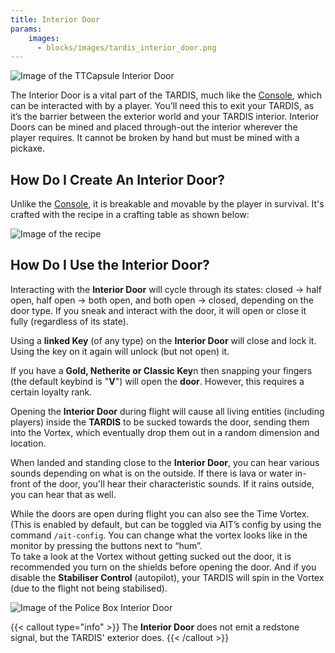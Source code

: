 ```yaml
---
title: Interior Door
params:
    images:
      - blocks/images/tardis_interior_door.png
---
```


![Image of the TTCapsule Interior Door](images/tardis_interior_door.png)

The Interior Door is a vital part of the TARDIS, much like the [Console](./console), which can be interacted with by a player. You’ll need this to exit your TARDIS, as it’s the barrier between the exterior world and your TARDIS interior. Interior Doors can be mined and placed through-out the interior wherever the player requires. It cannot be broken by hand but must be mined with a pickaxe.

## How Do I Create An Interior Door?
Unlike the [Console](./console), it is breakable and movable by the player in survival. It's crafted with the recipe in a crafting table as shown below:

![Image of the recipe](./images/interior_door/recipe.png)

## How Do I Use the Interior Door?
Interacting with the **Interior Door** will cycle through its states: closed -> half open, half open -> both open, and both open -> closed, depending on the door type. If you sneak and interact with the door, it will open or close it fully (regardless of its state).

Using a **linked Key** (of any type) on the **Interior Door** will close and lock it. Using the key on it again will unlock (but not open) it.

If you have a **Gold, Netherite or Classic Key**n then snapping your fingers (the default keybind is "**V**") will open the **door**. However, this requires a certain loyalty rank.

Opening the **Interior Door** during flight will cause all living entities (including players) inside the **TARDIS** to be sucked towards the door, sending them into the Vortex, which eventually drop them out in a random dimension and location.

When landed and standing close to the **Interior Door**, you can hear various sounds depending on what is on the outside. If there is lava or water in-front of the door, you'll hear their characteristic sounds. If it rains outside, you can hear that as well.

While the doors are open during flight you can also see the Time Vortex. (This is enabled by default, but can be toggled via  AIT’s config by using the command `/ait-config`.
You can change what the vortex looks like in the monitor by pressing the buttons next to “hum”.
<br>To take a look at the Vortex without getting sucked out the door, it is recommended you turn on the shields before opening the door. And if you disable the **Stabiliser Control** (autopilot), your TARDIS will spin in the Vortex (due to the flight not being stabilised).

![Image of the Police Box Interior Door](./images/interior_door/policebox_interior_door.png)

{{< callout type="info" >}}
  The **Interior Door** does not emit a redstone signal, but the TARDIS' exterior does.
{{< /callout >}}
